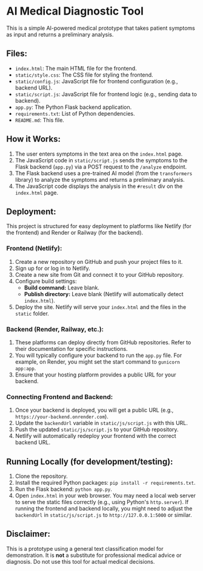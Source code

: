 # AI Medical Diagnostic Tool

This is a simple AI-powered medical prototype that takes patient symptoms as input and returns a preliminary analysis.

## Files:

- `index.html`: The main HTML file for the frontend.
- `static/style.css`: The CSS file for styling the frontend.
- `static/config.js`: JavaScript file for frontend configuration (e.g., backend URL).
- `static/script.js`: JavaScript file for frontend logic (e.g., sending data to backend).
- `app.py`: The Python Flask backend application.
- `requirements.txt`: List of Python dependencies.
- `README.md`: This file.

## How it Works:

1.  The user enters symptoms in the text area on the `index.html` page.
2.  The JavaScript code in `static/script.js` sends the symptoms to the Flask backend (`app.py`) via a POST request to the `/analyze` endpoint.
3.  The Flask backend uses a pre-trained AI model (from the `transformers` library) to analyze the symptoms and returns a preliminary analysis.
4.  The JavaScript code displays the analysis in the `#result` div on the `index.html` page.

## Deployment:

This project is structured for easy deployment to platforms like Netlify (for the frontend) and Render or Railway (for the backend).

### Frontend (Netlify):

1.  Create a new repository on GitHub and push your project files to it.
2.  Sign up for or log in to Netlify.
3.  Create a new site from Git and connect it to your GitHub repository.
4.  Configure build settings:
    *   **Build command:** Leave blank.
    *   **Publish directory:** Leave blank (Netlify will automatically detect `index.html`).
5.  Deploy the site. Netlify will serve your `index.html` and the files in the `static` folder.

### Backend (Render, Railway, etc.):

1.  These platforms can deploy directly from GitHub repositories. Refer to their documentation for specific instructions.
2.  You will typically configure your backend to run the `app.py` file. For example, on Render, you might set the start command to `gunicorn app:app`.
3.  Ensure that your hosting platform provides a public URL for your backend.

### Connecting Frontend and Backend:

1.  Once your backend is deployed, you will get a public URL (e.g., `https://your-backend.onrender.com`).
2.  Update the `backendUrl` variable in `static/js/script.js` with this URL.
3.  Push the updated `static/js/script.js` to your GitHub repository.
4.  Netlify will automatically redeploy your frontend with the correct backend URL.

## Running Locally (for development/testing):

1.  Clone the repository.
2.  Install the required Python packages: `pip install -r requirements.txt`.
3.  Run the Flask backend: `python app.py`.
4.  Open `index.html` in your web browser. You may need a local web server to serve the static files correctly (e.g., using Python's `http.server`). If running the frontend and backend locally, you might need to adjust the `backendUrl` in `static/js/script.js` to `http://127.0.0.1:5000` or similar.

## Disclaimer:

This is a prototype using a general text classification model for demonstration. It is **not** a substitute for professional medical advice or diagnosis. Do not use this tool for actual medical decisions.
